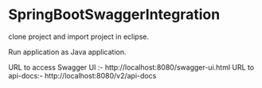 # SpringBootSwaggerIntegration

clone project and import project in eclipse.

Run application as Java application.

URL to access Swagger UI :- http://localhost:8080/swagger-ui.html
URL to api-docs:- http://localhost:8080/v2/api-docs
